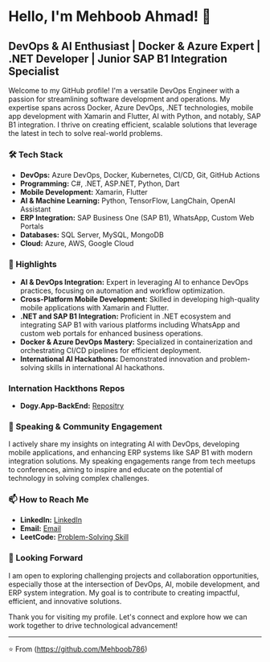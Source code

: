 # Hello, I'm Mehboob Ahmad! 👋

## DevOps & AI Enthusiast | Docker & Azure Expert | .NET Developer | Junior SAP B1 Integration Specialist
Welcome to my GitHub profile! I'm a versatile DevOps Engineer with a passion for streamlining software development and operations. My expertise spans across Docker, Azure DevOps, .NET technologies, mobile app development with Xamarin and Flutter, AI with Python, and notably, SAP B1 integration. I thrive on creating efficient, scalable solutions that leverage the latest in tech to solve real-world problems.

### 🛠 Tech Stack

- **DevOps:** Azure DevOps, Docker, Kubernetes, CI/CD, Git, GitHub Actions
- **Programming:** C#, .NET, ASP.NET, Python, Dart
- **Mobile Development:** Xamarin, Flutter
- **AI & Machine Learning:** Python, TensorFlow, LangChain, OpenAI Assistant
- **ERP Integration:** SAP Business One (SAP B1), WhatsApp, Custom Web Portals
- **Databases:** SQL Server, MySQL, MongoDB
- **Cloud:** Azure, AWS, Google Cloud

### 🌟 Highlights

- **AI & DevOps Integration:** Expert in leveraging AI to enhance DevOps practices, focusing on automation and workflow optimization.
- **Cross-Platform Mobile Development:** Skilled in developing high-quality mobile applications with Xamarin and Flutter.
- **.NET and SAP B1 Integration:** Proficient in .NET ecosystem and integrating SAP B1 with various platforms including WhatsApp and custom web portals for enhanced business operations.
- **Docker & Azure DevOps Mastery:** Specialized in containerization and orchestrating CI/CD pipelines for efficient deployment.
- **International AI Hackathons:** Demonstrated innovation and problem-solving skills in international AI hackathons.

### Internation Hackthons Repos
- **Dogy.App-BackEnd:** [Repositry](https://github.com/Mehboob786/Dogy.App-BackEnd)

### 📢 Speaking & Community Engagement

I actively share my insights on integrating AI with DevOps, developing mobile applications, and enhancing ERP systems like SAP B1 with modern integration solutions. My speaking engagements range from tech meetups to conferences, aiming to inspire and educate on the potential of technology in solving complex challenges.

### 📫 How to Reach Me

- **LinkedIn:** [LinkedIn](https://www.linkedin.com/in/mehboob-maitla/)
- **Email:** [Email](mehboobmaitla@gmail.com)
- **LeetCode:** [Problem-Solving Skill](https://leetcode.com/MehboobMaitla/)

### 👀 Looking Forward

I am open to exploring challenging projects and collaboration opportunities, especially those at the intersection of DevOps, AI, mobile development, and ERP system integration. My goal is to contribute to creating impactful, efficient, and innovative solutions.

Thank you for visiting my profile. Let's connect and explore how we can work together to drive technological advancement!

---

⭐️ From (https://github.com/Mehboob786)

